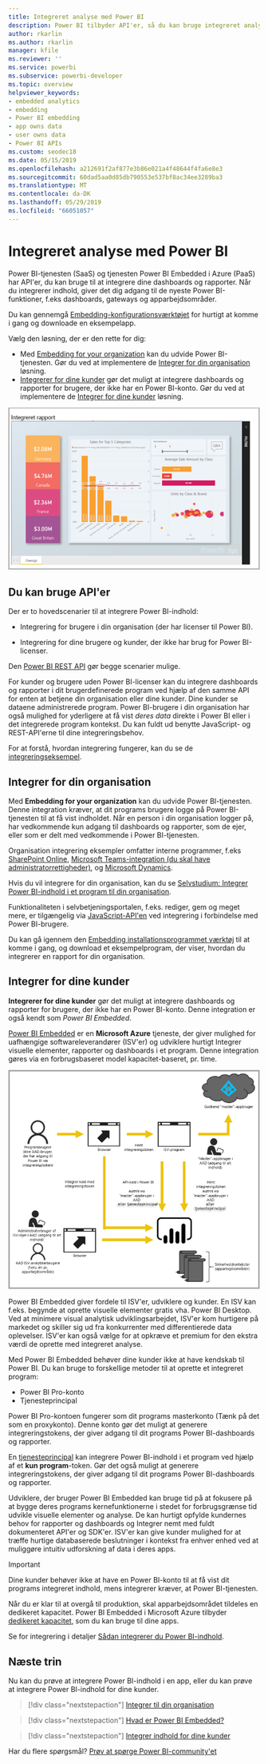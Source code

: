 ```yaml
---
title: Integreret analyse med Power BI
description: Power BI tilbyder API'er, så du kan bruge integreret analyse af dine dashboards og rapporter i programmer. Få mere at vide om integrering med Power BI både i et PaaS-miljø og et SaaS-miljø ved hjælp af software til integreret analyse, integrerede analyseværktøjer eller integrerede business intelligence-værktøjer.
author: rkarlin
ms.author: rkarlin
manager: kfile
ms.reviewer: ''
ms.service: powerbi
ms.subservice: powerbi-developer
ms.topic: overview
helpviewer_keywords:
- embedded analytics
- embedding
- Power BI embedding
- app owns data
- user owns data
- Power BI APIs
ms.custom: seodec18
ms.date: 05/15/2019
ms.openlocfilehash: a212691f2af877e3b86e021a4f48644f4fa6e8e3
ms.sourcegitcommit: 60dad5aa0d85db790553e537bf8ac34ee3289ba3
ms.translationtype: MT
ms.contentlocale: da-DK
ms.lasthandoff: 05/29/2019
ms.locfileid: "66051057"
---
```

# <a name="embedded-analytics-with-power-bi"></a>Integreret analyse med Power BI

Power BI-tjenesten (SaaS) og tjenesten Power BI Embedded i Azure (PaaS) har API'er, du kan bruge til at integrere dine dashboards og rapporter. Når du integrerer indhold, giver det dig adgang til de nyeste Power BI-funktioner, f.eks dashboards, gateways og apparbejdsområder.

Du kan gennemgå [Embedding-konfigurationsværktøjet](https://aka.ms/embedsetup) for hurtigt at komme i gang og downloade en eksempelapp.

Vælg den løsning, der er den rette for dig:

* Med [Embedding for your organization](embedding.md#embedding-for-your-organization) kan du udvide Power BI-tjenesten. Gør du ved at implementere de [Integrer for din organisation](https://aka.ms/embedsetup/UserOwnsData) løsning.
* [Integrerer for dine kunder](embedding.md#embedding-for-your-customers) gør det muligt at integrere dashboards og rapporter for brugere, der ikke har en Power BI-konto. Gør du ved at implementere de [Integrer for dine kunder](https://aka.ms/embedsetup/AppOwnsData) løsning.

![PBIE-eksempel](media/what-can-you-do/what-can-you-do-02.png)

## <a name="use-apis"></a>Du kan bruge API'er

Der er to hovedscenarier til at integrere Power BI-indhold:
- Integrering for brugere i din organisation (der har licenser til Power BI). 
 
- Integrering for dine brugere og kunder, der ikke har brug for Power BI-licenser. 

Den [Power BI REST API](https://docs.microsoft.com/rest/api/power-bi/) gør begge scenarier mulige.

For kunder og brugere uden Power BI-licenser kan du integrere dashboards og rapporter i dit brugerdefinerede program ved hjælp af den samme API for enten at betjene din organisation eller dine kunder. Dine kunder se dataene administrerede program. Power BI-brugere i din organisation har også mulighed for yderligere at få vist *deres data* direkte i Power BI eller i det integrerede program kontekst. Du kan fuldt ud benytte JavaScript- og REST-API'erne til dine integreringsbehov.

For at forstå, hvordan integrering fungerer, kan du se de [integreringseksempel](https://microsoft.github.io/PowerBI-JavaScript/demo/).

## <a name="embedding-for-your-organization"></a>Integrer for din organisation

Med **Embedding for your organization** kan du udvide Power BI-tjenesten. Denne integration kræver, at dit programs brugere logge på Power BI-tjenesten til at få vist indholdet. Når en person i din organisation logger på, har vedkommende kun adgang til dashboards og rapporter, som de ejer, eller som er delt med vedkommende i Power BI-tjenesten.

Organisation integrering eksempler omfatter interne programmer, f.eks [SharePoint Online](https://powerbi.microsoft.com/blog/integrate-power-bi-reports-in-sharepoint-online/), [Microsoft Teams-integration (du skal have administratorrettigheder)](https://powerbi.microsoft.com/blog/power-bi-teams-up-with-microsoft-teams/), og [Microsoft Dynamics](https://docs.microsoft.com/dynamics365/customer-engagement/basics/add-edit-power-bi-visualizations-dashboard).

Hvis du vil integrere for din organisation, kan du se [Selvstudium: Integrer Power BI-indhold i et program til din organisation](embed-sample-for-your-organization.md).

Funktionaliteten i selvbetjeningsportalen, f.eks. rediger, gem og meget mere, er tilgængelig via [JavaScript-API'en](https://github.com/Microsoft/PowerBI-JavaScript) ved integrering i forbindelse med Power BI-brugere.

Du kan gå igennem den [Embedding installationsprogrammet værktøj](https://aka.ms/embedsetup/UserOwnsData) til at komme i gang, og download et eksempelprogram, der viser, hvordan du integrerer en rapport for din organisation.

## <a name="embedding-for-your-customers"></a>Integrer for dine kunder

**Integrerer for dine kunder** gør det muligt at integrere dashboards og rapporter for brugere, der ikke har en Power BI-konto. Denne integration er også kendt som *Power BI Embedded*.

[Power BI Embedded](azure-pbie-what-is-power-bi-embedded.md) er en **Microsoft Azure** tjeneste, der giver mulighed for uafhængige softwareleverandører (ISV'er) og udviklere hurtigt Integrer visuelle elementer, rapporter og dashboards i et program. Denne integration gøres via en forbrugsbaseret model kapacitet-baseret, pr. time.

![Integreringsflow for integrering i forbindelse med dine kunder](media/embedding/powerbi-embed-flow.png)

Power BI Embedded giver fordele til ISV'er, udviklere og kunder. En ISV kan f.eks. begynde at oprette visuelle elementer gratis vha. Power BI Desktop. Ved at minimere visual analytisk udviklingsarbejdet, ISV'er kom hurtigere på markedet og skiller sig ud fra konkurrenter med differentierede data oplevelser. ISV'er kan også vælge for at opkræve et premium for den ekstra værdi de oprette med integreret analyse.

Med Power BI Embedded behøver dine kunder ikke at have kendskab til Power BI. Du kan bruge to forskellige metoder til at oprette et integreret program:
- Power BI Pro-konto 
- Tjenesteprincipal 

Power BI Pro-kontoen fungerer som dit programs masterkonto (Tænk på det som en proxykonto). Denne konto gør det muligt at generere integreringstokens, der giver adgang til dit programs Power BI-dashboards og rapporter.

En [tjenesteprincipal](embed-service-principal.md) kan integrere Power BI-indhold i et program ved hjælp af et **kun program**-token. Gør det også muligt at generere integreringstokens, der giver adgang til dit programs Power BI-dashboards og rapporter.

Udviklere, der bruger Power BI Embedded kan bruge tid på at fokusere på at bygge deres programs kernefunktionerne i stedet for forbrugsgrænse tid udvikle visuelle elementer og analyse. De kan hurtigt opfylde kundernes behov for rapporter og dashboards og Integrer nemt med fuldt dokumenteret API'er og SDK'er. ISV'er kan give kunder mulighed for at træffe hurtige databaserede beslutninger i kontekst fra enhver enhed ved at muliggøre intuitiv udforskning af data i deres apps.

> [!IMPORTANT]
> Dine kunder behøver ikke at have en Power BI-konto til at få vist dit programs integreret indhold, mens integrerer kræver, at Power BI-tjenesten. 

Når du er klar til at overgå til produktion, skal apparbejdsområdet tildeles en dedikeret kapacitet. Power BI Embedded i Microsoft Azure tilbyder [dedikeret kapacitet](azure-pbie-create-capacity.md), som du kan bruge til dine apps.

Se for integrering i detaljer [Sådan integrerer du Power BI-indhold](embed-sample-for-customers.md).

## <a name="next-steps"></a>Næste trin

Nu kan du prøve at integrere Power BI-indhold i en app, eller du kan prøve at integrere Power BI-indhold for dine kunder.

> [!div class="nextstepaction"]
> [Integrer til din organisation](embed-sample-for-your-organization.md)

> [!div class="nextstepaction"]
> [Hvad er Power BI Embedded?](azure-pbie-what-is-power-bi-embedded.md)

> [!div class="nextstepaction"]
>[Integrer indhold for dine kunder](embed-sample-for-customers.md)

Har du flere spørgsmål? [Prøv at spørge Power BI-community'et](http://community.powerbi.com/)
